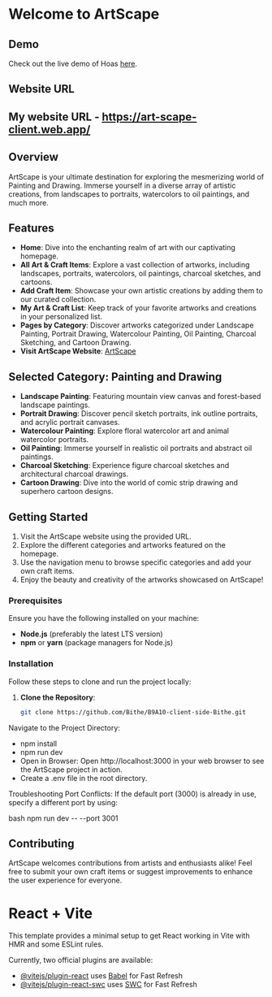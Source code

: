 # Welcome to ArtScape

## Demo
Check out the live demo of Hoas [here](https://art-scape-client.web.app/).

## Website URL

## My website URL - https://art-scape-client.web.app/

## Overview
ArtScape is your ultimate destination for exploring the mesmerizing world of Painting and Drawing. Immerse yourself in a diverse array of artistic creations, from landscapes to portraits, watercolors to oil paintings, and much more.

## Features
- **Home**: Dive into the enchanting realm of art with our captivating homepage.
- **All Art & Craft Items**: Explore a vast collection of artworks, including landscapes, portraits, watercolors, oil paintings, charcoal sketches, and cartoons.
- **Add Craft Item**: Showcase your own artistic creations by adding them to our curated collection.
- **My Art & Craft List**: Keep track of your favorite artworks and creations in your personalized list.
- **Pages by Category**: Discover artworks categorized under Landscape Painting, Portrait Drawing, Watercolour Painting, Oil Painting, Charcoal Sketching, and Cartoon Drawing.
- **Visit ArtScape Website**: [ArtScape](https://art-scape-client.web.app/)


## Selected Category: Painting and Drawing
- **Landscape Painting**: Featuring mountain view canvas and forest-based landscape paintings.
- **Portrait Drawing**: Discover pencil sketch portraits, ink outline portraits, and acrylic portrait canvases.
- **Watercolour Painting**: Explore floral watercolor art and animal watercolor portraits.
- **Oil Painting**: Immerse yourself in realistic oil portraits and abstract oil paintings.
- **Charcoal Sketching**: Experience figure charcoal sketches and architectural charcoal drawings.
- **Cartoon Drawing**: Dive into the world of comic strip drawing and superhero cartoon designs.

## Getting Started
1. Visit the ArtScape website using the provided URL.
2. Explore the different categories and artworks featured on the homepage.
3. Use the navigation menu to browse specific categories and add your own craft items.
4. Enjoy the beauty and creativity of the artworks showcased on ArtScape!


### Prerequisites

Ensure you have the following installed on your machine:
- **Node.js** (preferably the latest LTS version)
- **npm** or **yarn** (package managers for Node.js)

### Installation

Follow these steps to clone and run the project locally:

1. **Clone the Repository**:
   ```bash
   git clone https://github.com/Bithe/B9A10-client-side-Bithe.git

Navigate to the Project Directory:
- npm install
- npm run dev
- Open in Browser:
Open http://localhost:3000 in your web browser to see the ArtScape project in action.
- Create a .env file in the root directory.

Troubleshooting
Port Conflicts: If the default port (3000) is already in use, specify a different port by using:

bash
npm run dev -- --port 3001

## Contributing
ArtScape welcomes contributions from artists and enthusiasts alike! Feel free to submit your own craft items or suggest improvements to enhance the user experience for everyone.









# React + Vite

This template provides a minimal setup to get React working in Vite with HMR and some ESLint rules.

Currently, two official plugins are available:

- [@vitejs/plugin-react](https://github.com/vitejs/vite-plugin-react/blob/main/packages/plugin-react/README.md) uses [Babel](https://babeljs.io/) for Fast Refresh
- [@vitejs/plugin-react-swc](https://github.com/vitejs/vite-plugin-react-swc) uses [SWC](https://swc.rs/) for Fast Refresh
